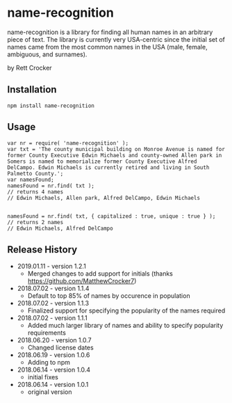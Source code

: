 # name-recognition
name-recognition is a library for finding all human names in an arbitrary piece of text. The library is currently very USA-centric since the initial set of names came from the most common names in the USA (male, female, ambiguous, and surnames).

by Rett Crocker

## Installation

`npm install name-recognition`

## Usage

```
var nr = require( 'name-recognition' );
var txt = 'The county municipal building on Monroe Avenue is named for former County Executive Edwin Michaels and county-owned Allen park in Somers is named to memorialize former County Executive Alfred DelCampo. Edwin Michaels is currently retired and living in South Palmetto County.';
var namesFound;
namesFound = nr.find( txt );
// returns 4 names
// Edwin Michaels, Allen park, Alfred DelCampo, Edwin Michaels


namesFound = nr.find( txt, { capitalized : true, unique : true } );
// returns 2 names
// Edwin Michaels, Alfred DelCampo
```

## Release History

* 2019.01.11 - version 1.2.1
  * Merged changes to add support for initials (thanks https://github.com/MatthewCrocker7)
* 2018.07.02 - version 1.1.4
  * Default to top 85% of names by occurence in population
* 2018.07.02 - version 1.1.3
  * Finalized support for specifying the popularity of the names required 
* 2018.07.02 - version 1.1.1
  * Added much larger library of names and ability to specify popularity requirements
* 2018.06.20 - version 1.0.7 
  * Changed license dates
* 2018.06.19 - version 1.0.6
  * Adding to npm
* 2018.06.14 - version 1.0.4
  * initial fixes
* 2018.06.14 - version 1.0.1
  * original version